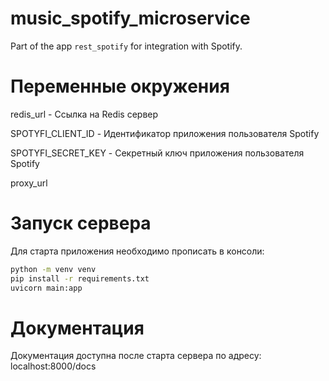 # music_spotify_microservice

Part of the app `rest_spotify` for integration with Spotify.

# Переменные окружения

redis_url - Ссылка на Redis сервер

SPOTYFI_CLIENT_ID - Идентификатор приложения пользователя Spotify

SPOTYFI_SECRET_KEY - Секретный ключ приложения пользователя Spotify

proxy_url

# Запуск сервера

Для старта приложения необходимо прописать в консоли:
```bash
python -m venv venv
pip install -r requirements.txt
uvicorn main:app
```

# Документация

Документация доступна после старта сервера по адресу: localhost:8000/docs
